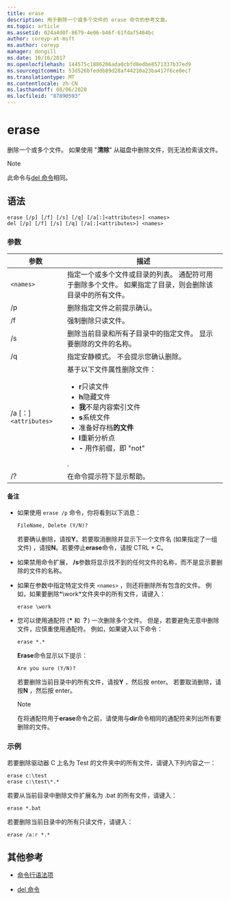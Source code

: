 ```yaml
---
title: erase
description: 用于删除一个或多个文件的 erase 命令的参考文章。
ms.topic: article
ms.assetid: 024a4d0f-8679-4e06-b46f-61fdaf5464bc
author: coreyp-at-msft
ms.author: coreyp
manager: dongill
ms.date: 10/16/2017
ms.openlocfilehash: 144575c1886206ada0cbfd8edbe8571337b37ed9
ms.sourcegitcommit: 53d526bfeddb89d28af44210a23ba417f6ce0ecf
ms.translationtype: MT
ms.contentlocale: zh-CN
ms.lasthandoff: 08/06/2020
ms.locfileid: "87890593"
---
```

# <a name="erase"></a>erase

删除一个或多个文件。 如果使用 "**清除**" 从磁盘中删除文件，则无法检索该文件。

> [!NOTE]
> 此命令与[del 命令](del.md)相同。


## <a name="syntax"></a>语法

```
erase [/p] [/f] [/s] [/q] [/a[:]<attributes>] <names>
del [/p] [/f] [/s] [/q] [/a[:]<attributes>] <names>
```

### <a name="parameters"></a>参数

| 参数 | 描述 |
| --------- | ----------- |
| `<names>` | 指定一个或多个文件或目录的列表。 通配符可用于删除多个文件。 如果指定了目录，则会删除该目录中的所有文件。 |
| /p | 删除指定文件之前提示确认。 |
| /f | 强制删除只读文件。 |
| /s | 删除当前目录和所有子目录中的指定文件。 显示要删除的文件的名称。 |
| /q | 指定安静模式。 不会提示您确认删除。 |
| /a [：]`<attributes>` | 基于以下文件属性删除文件：<ul><li>**r**只读文件</li><li>**h**隐藏文件</li><li>**我**不是内容索引文件</li><li>**s**系统文件</li><li>准备好存档**的文件**</li><li>**l**重新分析点</li><li>**-** 用作前缀，即 "not"</li></ul>. |
| /? | 在命令提示符下显示帮助。 |

#### <a name="remarks"></a>备注

- 如果使用 `erase /p` 命令，你将看到以下消息：

    `FileName, Delete (Y/N)?`

    若要确认删除，请按**Y**。若要取消删除并显示下一个文件名 (如果指定了一组文件) ，请按**N**。若要停止**erase**命令，请按 CTRL + C。

- 如果禁用命令扩展， **/s**参数将显示找不到的任何文件的名称，而不是显示要删除的文件的名称。

- 如果在参数中指定特定文件夹 `<names>` ，则还将删除所有包含的文件。 例如，如果要删除*\work*文件夹中的所有文件，请键入：

  ```
  erase \work
  ```

- 您可以使用通配符 (**&#42;** 和 **？**) 一次删除多个文件。 但是，若要避免无意中删除文件，应慎重使用通配符。 例如，如果键入以下命令：

  ```
  erase *.*
  ```

  **Erase**命令显示以下提示：

  `Are you sure (Y/N)?`

  若要删除当前目录中的所有文件，请按**Y** ，然后按 enter。 若要取消删除，请按**N** ，然后按 enter。

  > [!NOTE]
  > 在将通配符用于**erase**命令之前，请使用与**dir**命令相同的通配符来列出所有要删除的文件。

### <a name="examples"></a>示例

若要删除驱动器 C 上名为 Test 的文件夹中的所有文件，请键入下列内容之一：

```
erase c:\test
erase c:\test\*.*
```

若要从当前目录中删除文件扩展名为 .bat 的所有文件，请键入：

```
erase *.bat
```

若要删除当前目录中的所有只读文件，请键入：

```
erase /a:r *.*
```

## <a name="additional-references"></a>其他参考

- [命令行语法项](command-line-syntax-key.md)

- [del 命令](del.md)